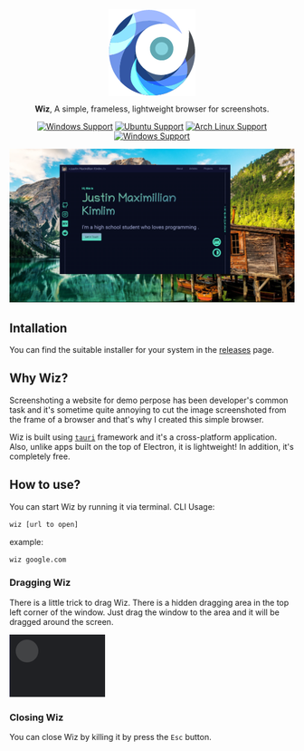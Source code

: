 <div align="center">

<img src="src-tauri/icons/icon.png" alt="Icon" align="center" />
<p align="center"><span><b>Wiz</b>, A simple, frameless, lightweight browser for screenshots.</span></p>

[![Windows Support](https://img.shields.io/badge/Windows-0078D6?style=for-the-badge&logo=windows&logoColor=white)](https://github.com/kimlimjustin/wiz/releases) [![Ubuntu Support](https://img.shields.io/badge/Ubuntu-E95420?style=for-the-badge&logo=ubuntu&logoColor=white)](https://github.com/kimlimjustin/wiz/releases) [![Arch Linux Support](https://img.shields.io/badge/Arch_Linux-1793D1?style=for-the-badge&logo=arch-linux&logoColor=white)](https://github.com/kimlimjustin/wiz/releases) [![Windows Support](https://img.shields.io/badge/MACOS-adb8c5?style=for-the-badge&logo=macos&logoColor=white)](https://github.com/kimlimjustin/wiz/releases)
</div>

![Demo](images/demo.png)
## Intallation
You can find the suitable installer for your system in the [releases](https://github.com/kimlimjustin/wiz/releases) page.
## Why Wiz?

Screenshoting a website for demo perpose has been developer's common task and it's sometime quite annoying to cut the image screenshoted from the frame of a browser and that's why I created this simple browser.

Wiz is built using [`tauri`](https://tauri.studio) framework and it's a cross-platform application. Also, unlike apps built on the top of Electron, it is lightweight! In addition, it's completely free.

## How to use?
You can start Wiz by running it via terminal. CLI Usage:

```bash
wiz [url to open]
```
example:
```bash
wiz google.com
```

### Dragging Wiz
There is a little trick to drag Wiz. There is a hidden dragging area in the top left corner of the window. Just drag the window to the area and it will be dragged around the screen.

![Dragging wiz](images/dragging.png)

### Closing Wiz
You can close Wiz by killing it by press the `Esc` button.
